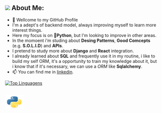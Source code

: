
## <img width="30" src="https://media.giphy.com/media/WUlplcMpOCEmTGBtBW/giphy.gif"> About Me:
- 👋 Wellcome to my GitHub Profile
- I'm a adept's of backend model, always improving myself to learn more interest things.
- Here my focus is on 🐍**Python**, but I'm looking to improve in other areas.
- In the momoent i'm studing about **Desing Patterns**, **Good Comcepts** (e.g. **S.O.L.I.D**) and **APIs**.
- I pretend to study more about **Django** and **React** integration.
- I already learned about **SQL** and frequently use it in my routine, i like to build my self ORM, it's a opportunity to train my knowledge about it, but i know that if it's necessary, we can use a *ORM* like **Sqlalchemy**.
- 📫 You can find me in [linkedin](https://www.linkedin.com/in/gilmar-jos%C3%A9-218635143/).

[![Top Linguagens](https://github-readme-stats.vercel.app/api/top-langs/?username=g42puts&layout=compact)](https://github.com/anuraghazra/github-readme-stats)
<div style="display: inline_block"><br>
  <img align="center" alt="Python" height="45" width="60" src="https://raw.githubusercontent.com/devicons/devicon/master/icons/python/python-original.svg">
  &nbsp;&nbsp;&nbsp;&nbsp;&nbsp;&nbsp;&nbsp;&nbsp;&nbsp;&nbsp;
</div>
